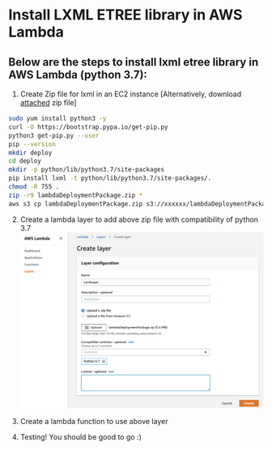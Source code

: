 
# Install LXML ETREE library in AWS Lambda
## Below are the steps to install lxml etree library in AWS Lambda (python 3.7):

1. Create Zip file for lxml in an EC2 instance [Alternatively, download [attached](./lambdaDeploymentPackage.zip) zip file]


```bash
sudo yum install python3 -y
curl -O https://bootstrap.pypa.io/get-pip.py
python3 get-pip.py --user
pip --version
mkdir deploy
cd deploy
mkdir -p python/lib/python3.7/site-packages
pip install lxml -t python/lib/python3.7/site-packages/.
chmod -R 755 .
zip -r9 lambdaDeploymentPackage.zip *
aws s3 cp lambdaDeploymentPackage.zip s3://xxxxxx/lambdaDeploymentPackage.zip
```

2. Create a lambda layer to add above zip file with compatibility of python 3.7
![screenshot](./createLayer.png)
3. Create a lambda function to use above layer

4. Testing! You should be good to go :)
